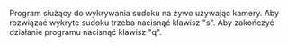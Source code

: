 Program służący do wykrywania sudoku na żywo używając kamery.
Aby rozwiązać wykryte sudoku trzeba nacisnąć klawisz "s".
Aby zakończyć działanie programu nacisnąć klawisz "q".
